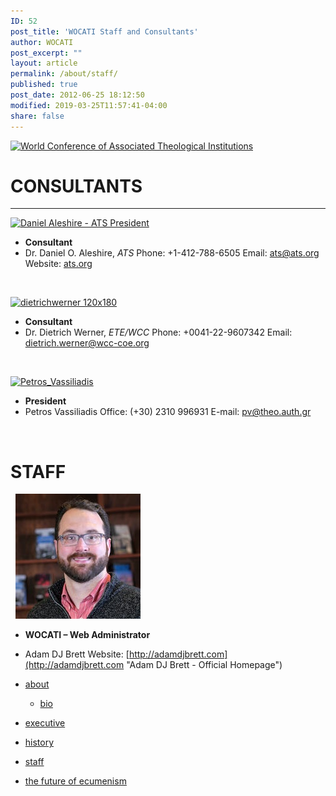 ```yaml
---
ID: 52
post_title: 'WOCATI Staff and Consultants'
author: WOCATI
post_excerpt: ""
layout: article
permalink: /about/staff/
published: true
post_date: 2012-06-25 18:12:50
modified: 2019-03-25T11:57:41-04:00
share: false
---
```

[![World Conference of Associated Theological Institutions](https://wocati.org/wp-content/uploads/2012/06/WOCATI-logo.png "WOCATI logo")](https://wocati.org/wp-content/uploads/2012/06/WOCATI-logo.png)

# CONSULTANTS

* * *

[![](https://wocati.org/wp-content/uploads/2012/06/Aleshire-300-dpi.jpg "Daniel Aleshire - ATS President")](https://wocati.org/wp-content/uploads/2012/06/Aleshire-300-dpi.jpg)

- **Consultant**
- Dr. Daniel O. Aleshire, _ATS_ Phone: +1-412-788-6505 Email: ats@ats.org Website: [ats.org](http://www.ats.org)

     

[![](https://wocati.org/wp-content/uploads/2012/06/dietrichwerner-120x180.jpg "dietrichwerner 120x180")](https://wocati.org/wp-content/uploads/2012/06/dietrichwerner-120x180.jpg)
- **Consultant**
- Dr. Dietrich Werner, _ETE/WCC_ Phone: +0041-22-9607342 Email: dietrich.werner@wcc-coe.org

       

[![](https://wocati.org/wp-content/uploads/2012/06/Petros_Vassiliadis.jpg "Petros_Vassiliadis")](https://wocati.org/wp-content/uploads/2012/06/Petros_Vassiliadis.jpg)
- **President**
- Petros Vassiliadis Office: (+30) 2310 996931 E-mail: pv@theo.auth.gr

   

# STAFF

  [![](/images/adamdjbrett.jpg "adam_dj_brett")](/images/adamdjbrett.jpg)

- **WOCATI – Web Administrator**
- Adam DJ Brett Website: [http://adamdjbrett.com](http://adamdjbrett.com "Adam DJ Brett - Official Homepage")

- [about](/about/)
  - [bio](/about/bio/)
- [executive](/about/executive/)
- [history](/about/history/)
- [staff](/about/staff/)
- [the future of ecumenism](/about/the-future-of-ecumenism/)
